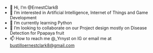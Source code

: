 - 👋 Hi, I’m @ErnestClarkB
- 👀 I’m interested in Artificial Intelligence, Internet of Things and Game Development
- 🌱 I’m currently learning Python
- 💞️ I’m looking to collaborate on our Project design mostly on Disease Detection for Ppapaya fruit
- 📫 How to reach me @_Yrnyst on IG or email me at bustilloernestclark8@gmail.com 

<!---
ErnestClarkB/ErnestClarkB is a ✨ special ✨ repository because its `README.md` (this file) appears on your GitHub profile.
You can click the Preview link to take a look at your changes.
--->
